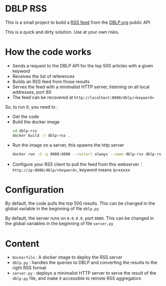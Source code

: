 DBLP RSS
===

This is a small project to build a [RSS feed](https://en.wikipedia.org/wiki/RSS) from the [DBLP.org](https://dblp.org) public API

This is a quick and dirty solution. Use at your own risks.

# How the code works

- Sends a request to the DBLP API for the top 500 articles with a given keyword
- Receives the list of references
- Builds an RSS feed from those results
- Serves the feed with a minimalist HTTP server, listening on all local addresses, port 80
- The feed can be recovered at `http://localhost:8080/dblp/<keyword>`

So, to run it, you need to :
- Get the code
- Build the docker image
    ```bash
    cd dblp-rss
    docker build -t dblp-rss .
    ```
- Run the image on a server, this spawns the http server
    ```bash
    docker run -d -p 8080:8080 --restart always --name dblp-rss dblp-rss
    ```
- Configure your RSS client to pull the feed from this webserver：`http://ip:8080/dblp/<keyword>`, keyword means q=xxxxx

# Configuration
By default, the code pulls the top 500 results.
This can be changed in the global variable in the beginning of file `dblp.py`

By default, the server runs on `0.0.0.0`, port `8080`. This can be changed in the global variables in the beginning of 
file `server.py`

# Content

- `Dockerfile` : A docker image to deploy the RSS server
- `dblp.py` : handles the queries to DBLP and converting the results to the right RSS format
- `server.py` : deploys a minimalist HTTP server to serve the result of the `dblp.py` file, and make it accessible to remote RSS aggregators